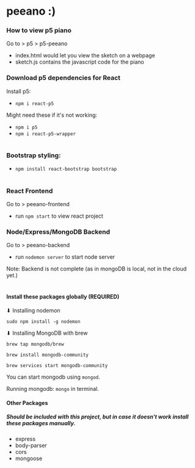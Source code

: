 # peeano :)

### How to view p5 piano
Go to > p5 > p5-peeano 
- index.html would let you view the sketch on a webpage 
- sketch.js contains the javascript code for the piano 

### Download p5 dependencies for React
Install p5:  
- `npm i react-p5` 

Might need these if it's not working: 
- `npm i p5`  
- `npm i react-p5-wrapper` 

#

### Bootstrap styling:
- `npm install react-bootstrap bootstrap`

#

### React Frontend
Go to > peeano-frontend
- run `npm start` to view react project

### Node/Express/MongoDB Backend
Go to > peeano-backend
- run `nodemon server` to start node server

Note: Backend is not complete (as in mongoDB is local, not in the cloud yet.)

# 

#### Install these packages globally (REQUIRED)
⬇ Installing nodemon

`sudo npm install -g nodemon`

⬇ Installing MongoDB with brew

`brew tap mongodb/brew`

`brew install mongodb-community`

`brew services start mongodb-community`

You can start mongodb using `mongod`.

Running mongodb: `mongo` in terminal.

#### Other Packages 
##### Should be included with this project, but in case it doesn't work install these packages manually.
- express
- body-parser
- cors
- mongoose
